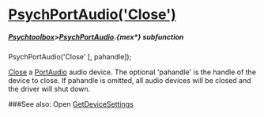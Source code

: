# [PsychPortAudio('Close')](PsychPortAudio-Close) 
##### [Psychtoolbox](Psychtoolbox)>[PsychPortAudio](PsychPortAudio).{mex*} subfunction

PsychPortAudio('Close' [, pahandle]);

[Close](Close) a [PortAudio](PortAudio) audio device. The optional 'pahandle' is the handle of the  
device to close. If pahandle is omitted, all audio devices will be closed and  
the driver will shut down.  
  


###See also:
Open [GetDeviceSettings](PsychPortAudio-GetDeviceSettings) 
